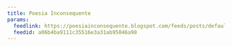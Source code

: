 ```yaml
---
title: Poesia Inconsequente
params:
  feedlink: https://poesiainconsequente.blogspot.com/feeds/posts/default?alt=rss
  feedid: a06b4ba9111c35516e3a31ab95046a98
---
```

